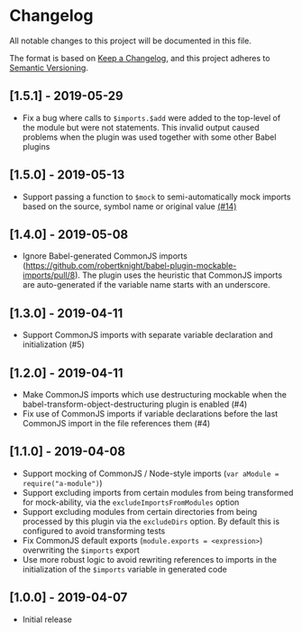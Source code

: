 # Changelog

All notable changes to this project will be documented in this file.

The format is based on [Keep a Changelog](https://keepachangelog.com/en/1.0.0/),
and this project adheres to [Semantic Versioning](https://semver.org/spec/v2.0.0.html).

## [1.5.1] - 2019-05-29

- Fix a bug where calls to `$imports.$add` were added to the top-level of the
  module but were not statements. This invalid output caused problems when the
  plugin was used together with some other Babel plugins

## [1.5.0] - 2019-05-13

- Support passing a function to `$mock` to semi-automatically mock imports
  based on the source, symbol name or original value
  [(#14)](https://github.com/robertknight/babel-plugin-mockable-imports/pull/14)

## [1.4.0] - 2019-05-08

- Ignore Babel-generated CommonJS imports (https://github.com/robertknight/babel-plugin-mockable-imports/pull/8).
  The plugin uses the heuristic that CommonJS imports are auto-generated if
  the variable name starts with an underscore.

## [1.3.0] - 2019-04-11

- Support CommonJS imports with separate variable declaration and
  initialization (#5)

## [1.2.0] - 2019-04-11

- Make CommonJS imports which use destructuring mockable when the
  babel-transform-object-destructuring plugin is enabled (#4)
- Fix use of CommonJS imports if variable declarations before the last
  CommonJS import in the file references them (#4)

## [1.1.0] - 2019-04-08

- Support mocking of CommonJS / Node-style imports (`var aModule = require("a-module")`)
- Support excluding imports from certain modules from being transformed for
  mock-ability, via the `excludeImportsFromModules` option
- Support excluding modules from certain directories from being processed by
  this plugin via the `excludeDirs` option. By default this is configured to
  avoid transforming tests
- Fix CommonJS default exports (`module.exports = <expression>`) overwriting the
  `$imports` export
- Use more robust logic to avoid rewriting references to imports in the
  initialization of the `$imports` variable in generated code

## [1.0.0] - 2019-04-07

- Initial release
